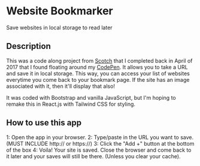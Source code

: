 # Website Bookmarker

Save websites in local storage to read later

## Description

This was a code along project from [Scotch](https://scotch.io) that I completed back in April of 2017 that I found floating around my [CodePen](https://codepen.io/https://codepen.io/ritabradley_dev). It allows you to take a URL and save it in local storage. This way, you can access your list of websites everytime you come back to your bookmark page. If the site has an image associated with it, then it'll display that also!

It was coded with Bootstrap and vanilla JavaScript, but I'm hoping to remake this in React.js with Tailwind CSS for styling.

## How to use this app

1: Open the app in your browser.
2: Type/paste in the URL you want to save. (MUST INCLUDE http:// or https://)
3: Click the "Add +" button at the bottom of the box
4: Voila! Your site is saved. Close the browser and come back to it later and your saves will still be there. (Unless you clear your cache).
